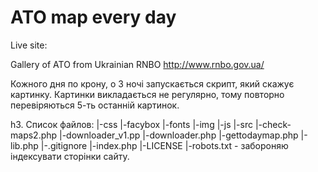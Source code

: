 # ATO map every day

Live site: 

Gallery of ATO from Ukrainian RNBO http://www.rnbo.gov.ua/

Кожного дня по крону, о 3 ночі запускається скрипт, який скажує картинку. 
Картинки викладається не регулярно, тому повторно перевіряються 5-ть останній картинок. 

h3. Список файлов:
|-css
|-facybox
|-fonts
|-img
|-js
|-src
    |-check-maps2.php
    |-downloader_v1.pp
    |-downloader.php
    |-gettodaymap.php
    |-lib.php
|-.gitignore
|-index.php
|-LICENSE
|-robots.txt - забороняю індексувати сторінки сайту.
